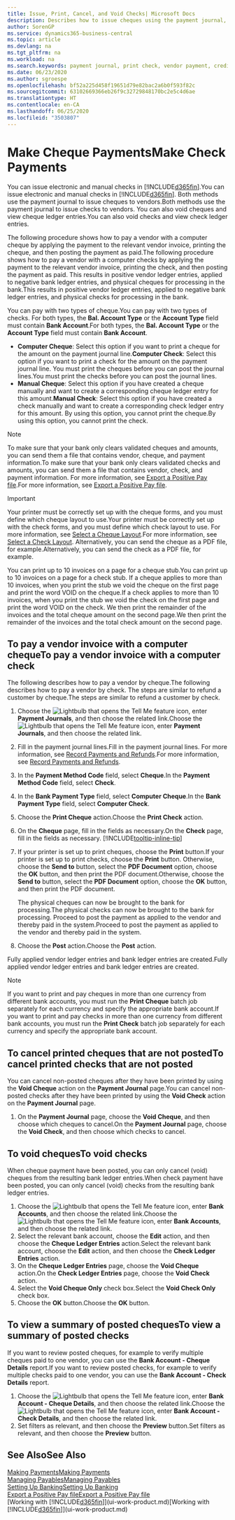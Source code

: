 ```yaml
---
title: Issue, Print, Cancel, and Void Checks| Microsoft Docs
description: Describes how to issue cheques using the payment journal, print cheques, and void or view cheque ledger entries in Business Central.
author: SorenGP
ms.service: dynamics365-business-central
ms.topic: article
ms.devlang: na
ms.tgt_pltfrm: na
ms.workload: na
ms.search.keywords: payment journal, print check, vendor payment, creditor, debt, balance due, AP
ms.date: 06/23/2020
ms.author: sgroespe
ms.openlocfilehash: bf52a225d458f19651d79e82bac2a6b0f593f82c
ms.sourcegitcommit: 63102669366eb26f9c32729848170bc2e5c4d6ae
ms.translationtype: HT
ms.contentlocale: en-CA
ms.lasthandoff: 06/25/2020
ms.locfileid: "3503807"
---
```

# <a name="make-check-payments"></a><span data-ttu-id="a9192-103">Make Cheque Payments</span><span class="sxs-lookup"><span data-stu-id="a9192-103">Make Check Payments</span></span>

<span data-ttu-id="a9192-104">You can issue electronic and manual checks in [!INCLUDE[d365fin](includes/d365fin_md.md)].</span><span class="sxs-lookup"><span data-stu-id="a9192-104">You can issue electronic and manual checks in [!INCLUDE[d365fin](includes/d365fin_md.md)].</span></span> <span data-ttu-id="a9192-105">Both methods use the payment journal to issue cheques to vendors.</span><span class="sxs-lookup"><span data-stu-id="a9192-105">Both methods use the payment journal to issue checks to vendors.</span></span> <span data-ttu-id="a9192-106">You can also void cheques and view cheque ledger entries.</span><span class="sxs-lookup"><span data-stu-id="a9192-106">You can also void checks and view check ledger entries.</span></span>

<span data-ttu-id="a9192-107">The following procedure shows how to pay a vendor with a computer cheque by applying the payment to the relevant vendor invoice, printing the cheque, and then posting the payment as paid.</span><span class="sxs-lookup"><span data-stu-id="a9192-107">The following procedure shows how to pay a vendor with a computer checks by applying the payment to the relevant vendor invoice, printing the check, and then posting the payment as paid.</span></span> <span data-ttu-id="a9192-108">This results in positive vendor ledger entries, applied to negative bank ledger entries, and physical cheques for processing in the bank.</span><span class="sxs-lookup"><span data-stu-id="a9192-108">This results in positive vendor ledger entries, applied to negative bank ledger entries, and physical checks for processing in the bank.</span></span>

<span data-ttu-id="a9192-109">You can pay with two types of cheque.</span><span class="sxs-lookup"><span data-stu-id="a9192-109">You can pay with two types of checks.</span></span> <span data-ttu-id="a9192-110">For both types, the **Bal. Account Type** or the **Account Type** field must contain **Bank Account**.</span><span class="sxs-lookup"><span data-stu-id="a9192-110">For both types, the **Bal. Account Type** or the **Account Type** field must contain **Bank Account**.</span></span>

- <span data-ttu-id="a9192-111">**Computer Cheque**: Select this option if you want to print a cheque for the amount on the payment journal line.</span><span class="sxs-lookup"><span data-stu-id="a9192-111">**Computer Check**: Select this option if you want to print a check for the amount on the payment journal line.</span></span> <span data-ttu-id="a9192-112">You must print the cheques before you can post the journal lines.</span><span class="sxs-lookup"><span data-stu-id="a9192-112">You must print the checks before you can post the journal lines.</span></span>
- <span data-ttu-id="a9192-113">**Manual Cheque**: Select this option if you have created a cheque manually and want to create a corresponding cheque ledger entry for this amount.</span><span class="sxs-lookup"><span data-stu-id="a9192-113">**Manual Check**: Select this option if you have created a check manually and want to create a corresponding check ledger entry for this amount.</span></span> <span data-ttu-id="a9192-114">By using this option, you cannot print the cheque.</span><span class="sxs-lookup"><span data-stu-id="a9192-114">By using this option, you cannot print the check.</span></span>

> [!NOTE]  
> <span data-ttu-id="a9192-115">To make sure that your bank only clears validated cheques and amounts, you can send them a file that contains vendor, cheque, and payment information.</span><span class="sxs-lookup"><span data-stu-id="a9192-115">To make sure that your bank only clears validated checks and amounts, you can send them a file that contains vendor, check, and payment information.</span></span> <span data-ttu-id="a9192-116">For more information, see [Export a Positive Pay file](finance-how-positive-pay.md).</span><span class="sxs-lookup"><span data-stu-id="a9192-116">For more information, see [Export a Positive Pay file](finance-how-positive-pay.md).</span></span>

> [!IMPORTANT]
> <span data-ttu-id="a9192-117">Your printer must be correctly set up with the cheque forms, and you must define which cheque layout to use.</span><span class="sxs-lookup"><span data-stu-id="a9192-117">Your printer must be correctly set up with the check forms, and you must define which check layout to use.</span></span> <span data-ttu-id="a9192-118">For more information, see [Select a Cheque Layout](finance-how-define-check-layouts.md).</span><span class="sxs-lookup"><span data-stu-id="a9192-118">For more information, see [Select a Check Layout](finance-how-define-check-layouts.md).</span></span> <span data-ttu-id="a9192-119">Alternatively, you can send the cheque as a PDF file, for example.</span><span class="sxs-lookup"><span data-stu-id="a9192-119">Alternatively, you can send the check as a PDF file, for example.</span></span>  

<span data-ttu-id="a9192-120">You can print up to 10 invoices on a page for a cheque stub.</span><span class="sxs-lookup"><span data-stu-id="a9192-120">You can print up to 10 invoices on a page for a check stub.</span></span> <span data-ttu-id="a9192-121">If a cheque applies to more than 10 invoices, when you print the stub we void the cheque on the first page and print the word VOID on the cheque.</span><span class="sxs-lookup"><span data-stu-id="a9192-121">If a check applies to more than 10 invoices, when you print the stub we void the check on the first page and print the word VOID on the check.</span></span> <span data-ttu-id="a9192-122">We then print the remainder of the invoices and the total cheque amount on the second page.</span><span class="sxs-lookup"><span data-stu-id="a9192-122">We then print the remainder of the invoices and the total check amount on the second page.</span></span>

## <a name="to-pay-a-vendor-invoice-with-a-computer-check"></a><span data-ttu-id="a9192-123">To pay a vendor invoice with a computer cheque</span><span class="sxs-lookup"><span data-stu-id="a9192-123">To pay a vendor invoice with a computer check</span></span>
<span data-ttu-id="a9192-124">The following describes how to pay a vendor by cheque.</span><span class="sxs-lookup"><span data-stu-id="a9192-124">The following describes how to pay a vendor by check.</span></span> <span data-ttu-id="a9192-125">The steps are similar to refund a customer by cheque.</span><span class="sxs-lookup"><span data-stu-id="a9192-125">The steps are similar to refund a customer by check.</span></span>

1. <span data-ttu-id="a9192-126">Choose the ![Lightbulb that opens the Tell Me feature](media/ui-search/search_small.png "Tell me what you want to do") icon, enter **Payment Journals**, and then choose the related link.</span><span class="sxs-lookup"><span data-stu-id="a9192-126">Choose the ![Lightbulb that opens the Tell Me feature](media/ui-search/search_small.png "Tell me what you want to do") icon, enter **Payment Journals**, and then choose the related link.</span></span>
2. <span data-ttu-id="a9192-127">Fill in the payment journal lines.</span><span class="sxs-lookup"><span data-stu-id="a9192-127">Fill in the payment journal lines.</span></span> <span data-ttu-id="a9192-128">For more information, see [Record Payments and Refunds](payables-how-post-payments-refunds.md).</span><span class="sxs-lookup"><span data-stu-id="a9192-128">For more information, see [Record Payments and Refunds](payables-how-post-payments-refunds.md).</span></span>
3. <span data-ttu-id="a9192-129">In the **Payment Method Code** field, select **Cheque**.</span><span class="sxs-lookup"><span data-stu-id="a9192-129">In the **Payment Method Code** field, select **Check**.</span></span>
4. <span data-ttu-id="a9192-130">In the **Bank Payment Type** field, select **Computer Cheque**.</span><span class="sxs-lookup"><span data-stu-id="a9192-130">In the **Bank Payment Type** field, select **Computer Check**.</span></span>
5. <span data-ttu-id="a9192-131">Choose the **Print Cheque** action.</span><span class="sxs-lookup"><span data-stu-id="a9192-131">Choose the **Print Check** action.</span></span>
6. <span data-ttu-id="a9192-132">On the **Cheque** page, fill in the fields as necessary.</span><span class="sxs-lookup"><span data-stu-id="a9192-132">On the **Check** page, fill in the fields as necessary.</span></span> [!INCLUDE[tooltip-inline-tip](includes/tooltip-inline-tip_md.md)]
7. <span data-ttu-id="a9192-133">If your printer is set up to print cheques, choose the **Print** button.</span><span class="sxs-lookup"><span data-stu-id="a9192-133">If your printer is set up to print checks, choose the **Print** button.</span></span> <span data-ttu-id="a9192-134">Otherwise, choose the **Send to** button, select the **PDF Document** option, choose the **OK** button, and then print the PDF document.</span><span class="sxs-lookup"><span data-stu-id="a9192-134">Otherwise, choose the **Send to** button, select the **PDF Document** option, choose the **OK** button, and then print the PDF document.</span></span>

    <span data-ttu-id="a9192-135">The physical cheques can now be brought to the bank for processing.</span><span class="sxs-lookup"><span data-stu-id="a9192-135">The physical checks can now be brought to the bank for processing.</span></span> <span data-ttu-id="a9192-136">Proceed to post the payment as applied to the vendor and thereby paid in the system.</span><span class="sxs-lookup"><span data-stu-id="a9192-136">Proceed to post the payment as applied to the vendor and thereby paid in the system.</span></span>
8. <span data-ttu-id="a9192-137">Choose the **Post** action.</span><span class="sxs-lookup"><span data-stu-id="a9192-137">Choose the **Post** action.</span></span>

<span data-ttu-id="a9192-138">Fully applied vendor ledger entries and bank ledger entries are created.</span><span class="sxs-lookup"><span data-stu-id="a9192-138">Fully applied vendor ledger entries and bank ledger entries are created.</span></span>

> [!NOTE]  
> <span data-ttu-id="a9192-139">If you want to print and pay cheques in more than one currency from different bank accounts, you must run the **Print Cheque** batch job separately for each currency and specify the appropriate bank account.</span><span class="sxs-lookup"><span data-stu-id="a9192-139">If you want to print and pay checks in more than one currency from different bank accounts, you must run the **Print Check** batch job separately for each currency and specify the appropriate bank account.</span></span>

## <a name="to-cancel-printed-checks-that-are-not-posted"></a><span data-ttu-id="a9192-140">To cancel printed cheques that are not posted</span><span class="sxs-lookup"><span data-stu-id="a9192-140">To cancel printed checks that are not posted</span></span>
<span data-ttu-id="a9192-141">You can cancel non-posted cheques after they have been printed by using the **Void Cheque** action on the **Payment Journal** page.</span><span class="sxs-lookup"><span data-stu-id="a9192-141">You can cancel non-posted checks after they have been printed by using the **Void Check** action on the **Payment Journal** page.</span></span>

1. <span data-ttu-id="a9192-142">On the **Payment Journal** page, choose the **Void Cheque**, and then choose which cheques to cancel.</span><span class="sxs-lookup"><span data-stu-id="a9192-142">On the **Payment Journal** page, choose the **Void Check**, and then choose which checks to cancel.</span></span>

## <a name="to-void-checks"></a><span data-ttu-id="a9192-143">To void cheques</span><span class="sxs-lookup"><span data-stu-id="a9192-143">To void checks</span></span>
<span data-ttu-id="a9192-144">When cheque payment have been posted, you can only cancel (void) cheques from the resulting bank ledger entries.</span><span class="sxs-lookup"><span data-stu-id="a9192-144">When check payment have been posted, you can only cancel (void) checks from the resulting bank ledger entries.</span></span>

1. <span data-ttu-id="a9192-145">Choose the ![Lightbulb that opens the Tell Me feature](media/ui-search/search_small.png "Tell me what you want to do") icon, enter **Bank Accounts**, and then choose the related link.</span><span class="sxs-lookup"><span data-stu-id="a9192-145">Choose the ![Lightbulb that opens the Tell Me feature](media/ui-search/search_small.png "Tell me what you want to do") icon, enter **Bank Accounts**, and then choose the related link.</span></span>
2. <span data-ttu-id="a9192-146">Select the relevant bank account, choose the **Edit** action, and then choose the **Cheque Ledger Entries** action.</span><span class="sxs-lookup"><span data-stu-id="a9192-146">Select the relevant bank account, choose the **Edit** action, and then choose the **Check Ledger Entries** action.</span></span>
3. <span data-ttu-id="a9192-147">On the **Cheque Ledger Entries** page, choose the **Void Cheque** action.</span><span class="sxs-lookup"><span data-stu-id="a9192-147">On the **Check Ledger Entries** page, choose the **Void Check** action.</span></span>
4. <span data-ttu-id="a9192-148">Select the **Void Cheque Only** check box.</span><span class="sxs-lookup"><span data-stu-id="a9192-148">Select the **Void Check Only** check box.</span></span>
5. <span data-ttu-id="a9192-149">Choose the **OK** button.</span><span class="sxs-lookup"><span data-stu-id="a9192-149">Choose the **OK** button.</span></span>

## <a name="to-view-a-summary-of-posted-checks"></a><span data-ttu-id="a9192-150">To view a summary of posted cheques</span><span class="sxs-lookup"><span data-stu-id="a9192-150">To view a summary of posted checks</span></span>
<span data-ttu-id="a9192-151">If you want to review posted cheques, for example to verify multiple cheques paid to one vendor, you can use the **Bank Account - Cheque Details** report.</span><span class="sxs-lookup"><span data-stu-id="a9192-151">If you want to review posted checks, for example to verify multiple checks paid to one vendor, you can use the **Bank Account - Check Details** report.</span></span>
1. <span data-ttu-id="a9192-152">Choose the ![Lightbulb that opens the Tell Me feature](media/ui-search/search_small.png "Tell me what you want to do") icon, enter **Bank Account - Cheque Details**, and then choose the related link.</span><span class="sxs-lookup"><span data-stu-id="a9192-152">Choose the ![Lightbulb that opens the Tell Me feature](media/ui-search/search_small.png "Tell me what you want to do") icon, enter **Bank Account - Check Details**, and then choose the related link.</span></span>
2. <span data-ttu-id="a9192-153">Set filters as relevant, and then choose the **Preview** button.</span><span class="sxs-lookup"><span data-stu-id="a9192-153">Set filters as relevant, and then choose the **Preview** button.</span></span>

## <a name="see-also"></a><span data-ttu-id="a9192-154">See Also</span><span class="sxs-lookup"><span data-stu-id="a9192-154">See Also</span></span>
[<span data-ttu-id="a9192-155">Making Payments</span><span class="sxs-lookup"><span data-stu-id="a9192-155">Making Payments</span></span>](payables-make-payments.md)  
[<span data-ttu-id="a9192-156">Managing Payables</span><span class="sxs-lookup"><span data-stu-id="a9192-156">Managing Payables</span></span>](payables-manage-payables.md)  
[<span data-ttu-id="a9192-157">Setting Up Banking</span><span class="sxs-lookup"><span data-stu-id="a9192-157">Setting Up Banking</span></span>](bank-setup-banking.md)  
[<span data-ttu-id="a9192-158">Export a Positive Pay file</span><span class="sxs-lookup"><span data-stu-id="a9192-158">Export a Positive Pay file</span></span>](finance-how-positive-pay.md)  
<span data-ttu-id="a9192-159">[Working with [!INCLUDE[d365fin](includes/d365fin_md.md)]](ui-work-product.md)</span><span class="sxs-lookup"><span data-stu-id="a9192-159">[Working with [!INCLUDE[d365fin](includes/d365fin_md.md)]](ui-work-product.md)</span></span>  

